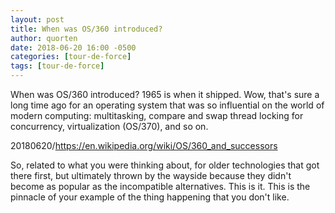 ```yaml
---
layout: post
title: When was OS/360 introduced?
author: quorten
date: 2018-06-20 16:00 -0500
categories: [tour-de-force]
tags: [tour-de-force]
---
```


When was OS/360 introduced?  1965 is when it shipped.  Wow, that's
sure a long time ago for an operating system that was so influential
on the world of modern computing: multitasking, compare and swap
thread locking for concurrency, virtualization (OS/370), and so on.

20180620/https://en.wikipedia.org/wiki/OS/360_and_successors

So, related to what you were thinking about, for older technologies
that got there first, but ultimately thrown by the wayside because
they didn't become as popular as the incompatible alternatives.  This
is it.  This is the pinnacle of your example of the thing happening
that you don't like.
